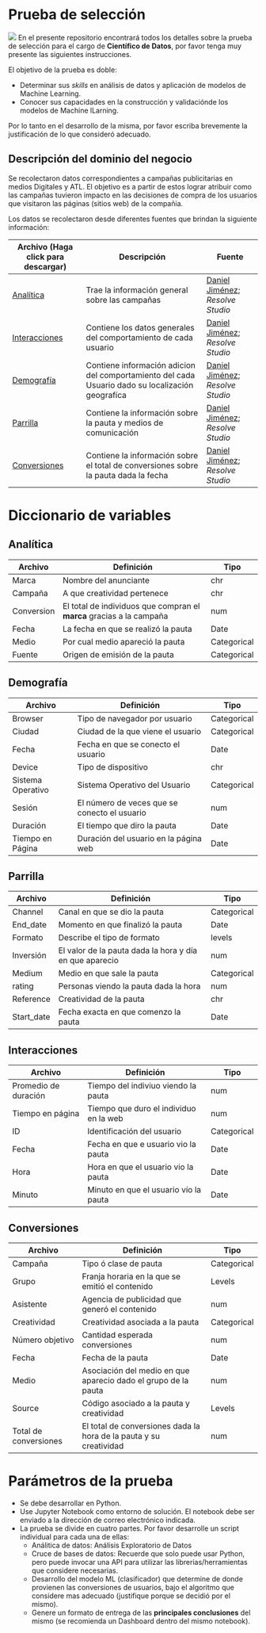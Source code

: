 # Prueba de selección
![](https://media.licdn.com/dms/image/C4D0BAQGkEgvEjR4KAA/company-logo_200_200/0?e=2159024400&v=beta&t=mvyJ3YPQksA6rjoxotFGcbfDQrxbq5t6a2qYWPg6Hb8)
En el presente repositorio encontrará todos los detalles sobre la prueba de selección para el cargo de **Científico de Datos**, por favor tenga muy presente las siguientes instrucciones.

El objetivo de la prueba es doble:

* Determinar sus *skills* en análisis de datos y aplicación de modelos de Machine Learning.
* Conocer sus capacidades en la construcción y validaciónde los modelos de Machine lLarning.

Por lo tanto en el desarrollo de la misma, por favor escriba brevemente la justificación de lo que consideró adecuado.

 
## Descripción del dominio del negocio

Se recolectaron datos correspondientes a campañas publicitarias en medios Digitales y ATL. El objetivo es a partir de estos lograr atribuir como las campañas tuvieron impacto en las decisiones de compra de los usuarios que visitaron las páginas (sitios web) de la compañia.

Los datos se recolectaron desde diferentes fuentes que brindan la siguiente información:


|Archivo (Haga click para descargar)   | Descripción           | Fuente                           |
| -------- | ---------------------- | ---------------------------------- |
| [Analítica](https://github.com/ResolveProductTeam/Prueba-de-seleccion/blob/master/Data/Analitica.xlsx)| Trae la información general sobre las campañas | [Daniel Jiménez](danieljimenezm.com); _Resolve Studio_ |
| [Interacciones](https://github.com/ResolveProductTeam/Prueba-de-seleccion/blob/master/Data/Interacciones.xlsx) | Contiene los datos generales del comportamiento de cada usuario| [Daniel Jiménez](danieljimenezm.com); _Resolve Studio_|
| [Demografía](https://github.com/ResolveProductTeam/Prueba-de-seleccion/blob/master/Data/Demografi%CC%81a.xlsx) | Contiene  información adicion  del comportamiento del cada Usuario dado su localización geografíca | [Daniel Jiménez](danieljimenezm.com); _Resolve Studio_|
| [Parrilla](https://github.com/ResolveProductTeam/Prueba-de-seleccion/blob/master/Data/Parrilla.xlsx) |Contiene la información sobre la pauta y medios de comunicación|[Daniel Jiménez](danieljimenezm.com); _Resolve Studio_|
| [Conversiones](https://github.com/ResolveProductTeam/Prueba-de-seleccion/blob/master/Data/Participaciones.xlsx) |Contiene la información sobre el total de conversiones sobre la pauta dada la fecha|[Daniel Jiménez](danieljimenezm.com); _Resolve Studio_|

# Diccionario de variables 

## Analítica
|Archivo    | Definición           |Tipo|
|----------|-----------------------|----|
|Marca     | Nombre del anunciante    |chr |
|Campaña   | A que creatividad pertenece | chr|
|Conversion| El total de individuos que compran el **marca** gracias a la campaña| num|
|Fecha     | La fecha en que se realizó la pauta | Date|
|Medio     | Por cual medio apareció la pauta | Categorical|
|Fuente     | Origen de emisión de la pauta  | Categorical|

## Demografía
|Archivo    | Definición           |Tipo|
|----------|-----------------------|----|
|Browser   | Tipo de navegador por usuario| Categorical |
|Ciudad    | Ciudad de la que viene el usuario| Categorical |
|Fecha     | Fecha en que se conecto el usuario| Date |
|Device    | Tipo de dispositivo|chr|
|Sistema Operativo| Sistema Operativo del Usuario| Categorical |
|Sesión| El número de veces que se conecto el usuario| num |
|Duración| El tiempo que diro la pauta|Date|
|Tiempo en Página| Duración del usuario en la página web| Date |

## Parrilla

|Archivo    | Definición           |Tipo|
|----------|-----------------------|----|
|Channel| Canal en que se dio la pauta| Categorical |
|End_date| Momento en que finalizó la pauta| Date|
|Formato| Describe el tipo de formato|levels|
|Inversión| El valor de la pauta dada la hora y día en que aparecio| num|
|Medium| Medio en que sale la pauta| Categorical |
|rating| Personas viendo la pauta dada la hora|num|
|Reference| Creatividad de la pauta|chr|
|Start_date| Fecha exacta en que comenzo la pauta| Date |


## Interacciones
|Archivo    | Definición           |Tipo|
|----------|-----------------------|----|
|Promedio de duración| Tiempo del indiviuo viendo la pauta| num|
|Tiempo en página| Tiempo que duro el individuo en la web|num|
|ID| Identificación del usuario| Categorical |
|Fecha| Fecha en que e usuario vio la pauta|Date|
|Hora| Hora en que el usuario vio la pauta|Date|
|Minuto| Minuto en que el usuario vío la pauta|Date|


## Conversiones
|Archivo    | Definición           |Tipo|
|----------|-----------------------|----|
|Campaña| Tipo ó clase de pauta| Categorical |
|Grupo| Franja horaria en la que se emitió el contenido  | Levels |
|Asistente| Agencia de publicidad que generó el contenido |num|
|Creatividad| Creatividad asociada a la pauta| Categorical |
|Número objetivo| Cantidad esperada conversiones|num|
|Fecha| Fecha de la pauta|Date|
|Medio| Asociación del medio en que aparecio dado el grupo de la pauta|num|
|Source| Código asociado a la pauta y creatividad | Levels |
|Total de conversiones| El total de conversiones dada la hora de la pauta y su creatividad| num |


# Parámetros de la prueba 

* Se debe desarrollar en Python.
* Use Jupyter Notebook como entorno de solución. El notebook debe ser enviado a la dirección de correo electrónico indicada.
* La prueba se divide en cuatro partes. Por favor desarrolle un script individual para cada una de ellas:
  + Análitica de datos: Análisis Exploratorio de Datos
  + Cruce de bases de datos: Recuerde que solo puede usar Python, pero puede invocar una API para utilizar las librerias/herramientas que considere necesarias.
  + Desarrollo del modelo ML (clasificador) que determine de donde provienen las conversiones de usuarios, bajo el algoritmo que considere mas adecuado (justifique porque se decidió por el mismo).
  + Genere un formato de entrega de las **principales conclusiones** del mismo (se recomienda un Dashboard dentro del mismo notebook).
  




















